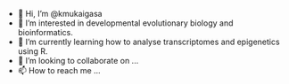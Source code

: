 - 👋 Hi, I’m @kmukaigasa
- 👀 I’m interested in developmental evolutionary biology and bioinformatics.
- 🌱 I’m currently learning how to analyse transcriptomes and epigenetics using R.
- 💞️ I’m looking to collaborate on ...
- 📫 How to reach me ...

<!---
kmukaigasa/kmukaigasa is a ✨ special ✨ repository because its `README.md` (this file) appears on your GitHub profile.
You can click the Preview link to take a look at your changes.
--->
